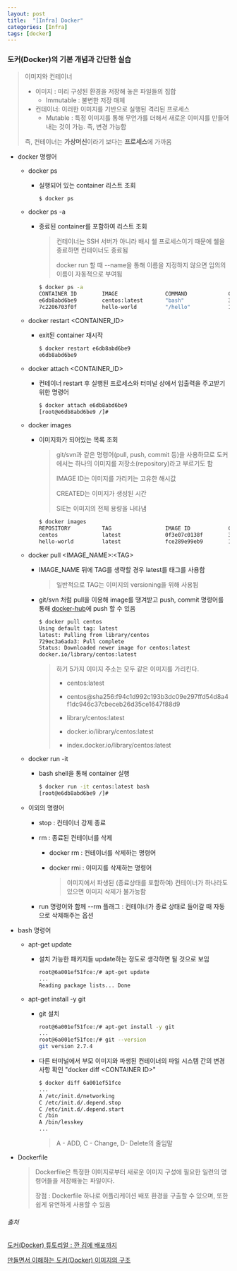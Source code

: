 ```yaml
---
layout: post
title:  "[Infra] Docker"
categories: [Infra]
tags: [docker]
---
```


### 도커(Docker)의 기본 개념과 간단한 실습

> 이미지와 컨테이너
>
> * 이미지 : 미리 구성된 환경을 저장해 놓은 파일들의 집합
>   * Immutable : 불변한 저장 매체
> * 컨테이너: 이러한 이미지를 기반으로 실행된 격리된 프로세스
>   * Mutable : 특정 이미지를 통해 무언가를 더해서 새로운 이미지를 만들어내는 것이 가능. 즉, 변경 가능함
>
> 즉, 컨테이너는 **가상머신**이라기 보다는 **프로세스**에 가까움






* docker 명령어

  * docker ps

    * 실행되어 있는 container 리스트 조회

      ```bash
      $ docker ps                                                                     CONTAINER ID        IMAGE               COMMAND             CREATED             STATUS              PORTS               NAMES
      ```

  * docker ps -a

    * 종료된 container를 포함하여 리스트 조회

      > 컨테이너는 SSH 서버가 아니라 배시 쉘 프로세스이기 때문에 쉘을 종료하면 컨테이너도 종료됨
      >
      > docker run 할 때 --name을 통해 이름을 지정하지 않으면 임의의 이름이 자동적으로 부여됨

      ```bash
      $ docker ps -a
      CONTAINER ID        IMAGE               COMMAND             CREATED             STATUS                      PORTS               NAMES
      e6db8abd6be9        centos:latest       "bash"              3 minutes ago       Exited (0) 11 seconds ago                       elastic_curie
      7c2206703f0f        hello-world         "/hello"            17 hours ago        Exited (0) 17 hours ago                         ecstatic_tu
      ```

  * docker restart <CONTAINER_ID>

    * exit된 container 재시작

      ```bash
      $ docker restart e6db8abd6be9
      e6db8abd6be9
      ```

    

  * docker attach <CONTAINER_ID>

    * 컨테이너 restart 후 실행된 프로세스와 터미널 상에서 입출력을 주고받기 위한 명령어

      ```bash 
      $ docker attach e6db8abd6be9
      [root@e6db8abd6be9 /]#
      ```

  * docker images

    * 이미지화가 되어있는 목록 조회

      > git/svn과 같은 명령어(pull, push, commit 등)을 사용하므로 도커에서는 하나의 이미지를 저장소(repository)라고 부르기도 함
      >
      > IMAGE ID는 이미지를 가리키는 고유한 해시값
      >
      > CREATED는 이미지가 생성된 시간
      >
      > SIE는 이미지의 전체 용량을 나타냄

      ```bash
      $ docker images
      REPOSITORY          TAG                 IMAGE ID            CREATED             SIZE
      centos              latest              0f3e07c0138f        3 months ago        220MB
      hello-world         latest              fce289e99eb9        12 months ago       1.84kB
      ```

  * docker pull <IMAGE_NAME>:\<TAG\>

    * IMAGE_NAME 뒤에 TAG를 생략할 경우 latest를 태그를 사용함

      > 일반적으로 TAG는 이미지의 versioning을 위해 사용됨

    * git/svn 처럼 pull을 이용해 image를 땡겨받고 push, commit 명령어를 통해 [docker-hub](https://hub.docker.com/)에 push 할 수 있음

      ```bash
      $ docker pull centos
      Using default tag: latest
      latest: Pulling from library/centos
      729ec3a6ada3: Pull complete                                                    Digest: sha256:f94c1d992c193b3dc09e297ffd54d8a4f1dc946c37cbeceb26d35ce1647f88d9
      Status: Downloaded newer image for centos:latest
      docker.io/library/centos:latest
      ```

      > 하기 5가지 이미지 주소는 모두 같은 이미지를 가리킨다.
      >
      > * centos:latest
      > * centos@sha256:f94c1d992c193b3dc09e297ffd54d8a4f1dc946c37cbeceb26d35ce1647f88d9
      >
      > * library/centos:latest
      > * docker.io/library/centos:latest
      > * index.docker.io/library/centos:latest

  * docker run -it 

    * bash shell을 통해 container 실행

      ```bash
      $ docker run -it centos:latest bash
      [root@e6db8abd6be9 /]#
      ```

  * 이외의 명령어

    * stop : 컨테이너 강제 종료

    * rm : 종료된 컨테이너를 삭제

      * docker rm : 컨테이너를 삭제하는 명령어

      * docker rmi : 이미지를 삭제하는 명령어

        > 이미지에서 파생된 (종료상태를 포함하여) 컨테이너가 하나라도 있으면 이미지 삭제가 불가능함

    * run 명령어와 함께 --rm 플래그 : 컨테이너가 종료 상태로 들어갈 때 자동으로 삭제해주는 옵션

* bash 명령어

  * apt-get update

    * 설치 가능한 패키지들 update하는 정도로 생각하면 될 것으로 보임

      ```bash
      root@6a001ef51fce:/# apt-get update
      ...
      Reading package lists... Done
      ```

      

  * apt-get install -y git

    * git 설치

      ```bash
      root@6a001ef51fce:/# apt-get install -y git
      ...
      root@6a001ef51fce:/# git --version
      git version 2.7.4
      ```

    * 다른 터미널에서 부모 이미지와 파생된 컨테이너의 파일 시스템 간의 변경 사항 확인 "docker diff \<CONTAINER ID\>"

      ```bash
      $ docker diff 6a001ef51fce
      ...
      A /etc/init.d/networking
      C /etc/init.d/.depend.stop
      C /etc/init.d/.depend.start
      C /bin
      A /bin/lesskey
      ...
      ```

      >  A - ADD, C - Change, D- Delete의 줄임말

* Dockerfile

  > Dockerfile은 특정한 이미지로부터 새로운 이미지 구성에 필요한 일련의 명령어들을 저장해놓는 파일이다.
  >
  > 장점 : Dockerfile 하나로 어플리케이션 배포 환경을 구출할 수 있으며, 또한 쉽게 유연하게 사용할 수 있음



###### 출처

[도커(Docker) 튜토리얼 : 깐 김에 배포까지](https://www.44bits.io/ko/post/easy-deploy-with-docker)

[만들면서 이해하는 도커(Docker) 이미지의 구조](https://www.44bits.io/ko/post/how-docker-image-work)